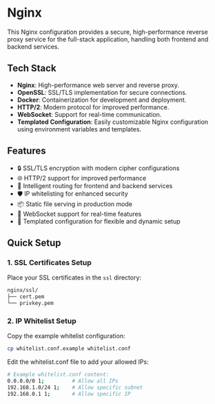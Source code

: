 # Nginx

This Nginx configuration provides a secure, high-performance reverse proxy service for the full-stack application, handling both frontend and backend services.

## Tech Stack

- **Nginx**: High-performance web server and reverse proxy.
- **OpenSSL**: SSL/TLS implementation for secure connections.
- **Docker**: Containerization for development and deployment.
- **HTTP/2**: Modern protocol for improved performance.
- **WebSocket**: Support for real-time communication.
- **Templated Configuration**: Easily customizable Nginx configuration using environment variables and templates.

## Features

- 🔒 SSL/TLS encryption with modern cipher configurations
- 🌐 HTTP/2 support for improved performance
- 🔄 Intelligent routing for frontend and backend services
- 🛡️ IP whitelisting for enhanced security
- 📦 Static file serving in production mode
- 🔌 WebSocket support for real-time features
- 📝 Templated configuration for flexible and dynamic setup

## Quick Setup

### 1. SSL Certificates Setup

Place your SSL certificates in the `ssl` directory:
```bash
nginx/ssl/
├── cert.pem
└── privkey.pem
```

### 2. IP Whitelist Setup

Copy the example whitelist configuration:
```bash
cp whitelist.conf.example whitelist.conf
```

Edit the whitelist.conf file to add your allowed IPs:
```bash
# Example whitelist.conf content:
0.0.0.0/0 1;         # Allow all IPs
192.168.1.0/24 1;    # Allow specific subnet
192.168.0.1 1;       # Allow specific IP
```